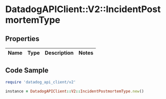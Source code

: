 # DatadogAPIClient::V2::IncidentPostmortemType

## Properties

| Name | Type | Description | Notes |
| ---- | ---- | ----------- | ----- |

## Code Sample

```ruby
require 'datadog_api_client/v2'

instance = DatadogAPIClient::V2::IncidentPostmortemType.new()
```

